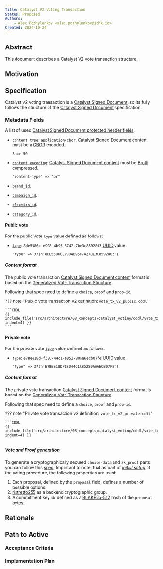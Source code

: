 ```yaml
---
Title: Catalyst V2 Voting Transaction
Status: Proposed
Authors:
    - Alex Pozhylenkov <alex.pozhylenkov@iohk.io>
Created: 2024-10-24
---
```


## Abstract

This document describes a Catalyst V2 vote transaction structure.

## Motivation

## Specification

Catalyst v2 voting transaction is a [Catalyst Signed Document],
so its fully follows the structure of the [Catalyst Signed Document] specification.

### Metadata Fields

A list of used [Catalyst Signed Document protected header fields](./../signed_doc/spec.md#signed-object-fields).

* [`content type`](./../signed_doc/spec.md#content-type): `application/cbor`.
  [Catalyst Signed Document content] must be a [CBOR] encoded.

  ```CDDL
  3 => 50
  ```

* [`content encoding`](./../signed_doc/spec.md#content-encoding-optional):
  [Catalyst Signed Document content] must be [Brotli] compressed.

  ```CDDL
  "content-type" => "br"
  ```

* [`brand_id`](./../signed_doc/meta.md#brand_id).
* [`campaign_id`](./../signed_doc/meta.md#campaign_id).
* [`election_id`](./../signed_doc/meta.md#election_id).
* [`category_id`](./../signed_doc/meta.md#category_id).

#### Public vote

For the public vote [`type`](./../signed_doc/spec.md#type) value defined as follows:

* [`type`](./../signed_doc/spec.md#type): `8de5586c-e998-4b95-8742-7be3c8592803` [UUID] value.

  ```CDDL
  "type" => 37(h'8DE5586CE9984B9587427BE3C8592803')
  ```

##### Content format

The public vote transaction [Catalyst Signed Document content] format is based on the [Generalized Vote Transaction Structure].

Following that spec need to define a `choice`, `proof` and `prop-id`.

<!-- markdownlint-disable max-one-sentence-per-line code-block-style -->
??? note "Public vote transaction v2 definition: `vote_tx_v2_public.cddl`"

    ```CDDL
    {{ include_file('src/architecture/08_concepts/catalyst_voting/cddl/vote_tx_v2_public.cddl', indent=4) }}
    ```
<!-- markdownlint-enable max-one-sentence-per-line code-block-style -->

#### Private vote

For the private vote [`type`](./../signed_doc/spec.md#type) value defined as follows:

* [`type`](./../signed_doc/spec.md#type): `e78ee18d-f380-44c1-a852-80aa6ecb07fe` [UUID] value.

  ```CDDL
  "type" => 37(h'E78EE18DF38044C1A85280AA6ECB07FE')
  ```

##### Content format

The private vote transaction [Catalyst Signed Document content] format is based on the [Generalized Vote Transaction Structure].

Following that spec need to define a `choice`, `proof` and `prop-id`.

<!-- markdownlint-disable max-one-sentence-per-line code-block-style -->
??? note "Private vote transaction v2 definition: `vote_tx_v2_private.cddl`"

    ```CDDL
    {{ include_file('src/architecture/08_concepts/catalyst_voting/cddl/vote_tx_v2_private.cddl', indent=4) }}
    ```
<!-- markdownlint-enable max-one-sentence-per-line code-block-style -->

##### Vote and Proof generation

To generate a cryptographically secured `choice-data` and `zk_proof` parts you can follow this [spec](./crypto.md#vote).
Important to note,
that as part of [*initial setup*](./crypto.md#initial-setup) of the voting procedure,
the following properties are used:

1. Each proposal, defined by the `proposal` field, defines a number of possible options.
2. [ristretto255] as a backend cryptographic group.
3. A commitment key $ck$ defined as a [BLAKE2b-512] hash of the `proposal` bytes.

## Rationale

## Path to Active

### Acceptance Criteria
<!-- Describes what are the acceptance criteria whereby a proposal becomes 'Active' -->

### Implementation Plan
<!-- A plan to meet those criteria or `N/A` if an implementation plan is not applicable. -->

<!-- OPTIONAL SECTIONS: see CIP-0001 > Document > Structure table -->

[Catalyst Signed Document]: ./../signed_doc/spec.md
[Catalyst Signed Document content]: ./../signed_doc/spec.md#signed-object-content
[Generalized Vote Transaction Structure]: ./gen_vote_tx.md
[BLAKE2b-512]: https://www.blake2.net/blake2.pdf
[ristretto255]: https://ristretto.group
[Brotli]: https://datatracker.ietf.org/doc/html/rfc7932
[UUID]: https://www.rfc-editor.org/rfc/rfc9562.html
[CBOR]: https://datatracker.ietf.org/doc/rfc8949/
